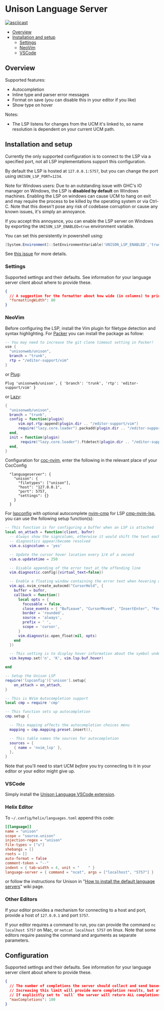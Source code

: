 # Unison Language Server

[![asciicast](https://asciinema.org/a/Kwa7NscffA3R8KCHxq1OavRm0.svg)](https://asciinema.org/a/Kwa7NscffA3R8KCHxq1OavRm0)

* [Overview](#overview)
* [Installation and setup](#installation-and-setup)
  * [Settings](#settings)
  * [NeoVim](#neovim)
  * [VSCode](#vscode)

## Overview

Supported features:

* Autocompletion
* Inline type and parser error messages
* Format on save (you can disable this in your editor if you like)
* Show type on hover

Notes:

* The LSP listens for changes from the UCM it's linked to, so name resolution is dependent on your current UCM path.

## Installation and setup

Currently the only supported configuration is to connect to the LSP via a specified port, not all LSP implementations support this configuration.

By default the LSP is hosted at `127.0.0.1:5757`, but you can change the port using `UNISON_LSP_PORT=1234`.

Note for Windows users: Due to an outstanding issue with GHC's IO manager on Windows, the LSP is **disabled by default** on Windows machines.
Enabling the LSP on windows can cause UCM to hang on exit and may require the process to be killed by the operating system or via Ctrl-C.
Note that this doesn't pose any risk of codebase corruption or cause any known issues, it's simply an annoyance.

If you accept this annoyance, you can enable the LSP server on Windows by exporting the `UNISON_LSP_ENABLED=true` environment variable. 

You can set this persistently in powershell using:

```powershell
[System.Environment]::SetEnvironmentVariable('UNISON_LSP_ENABLED','true')
```

See [this issue](https://github.com/unisonweb/unison/issues/3487) for more details.

### Settings

Supported settings and their defaults. See information for your language server client about where to provide these.

```json
{
  // A suggestion for the formatter about how wide (in columns) to print definitions.
  "formattingWidth": 80
}
```

### NeoVim

Before configuring the LSP, install the Vim plugin for filetype detection and syntax highlighting.
For [Packer](https://github.com/wbthomason/packer.nvim) you can install the package as follow:

```lua
-- You may need to increase the git clone timeout setting in Packer!
use {
  "unisonweb/unison",
  branch = "trunk",
  rtp = "/editor-support/vim"
}
```

or [Plug](https://github.com/junegunn/vim-plug):

```vim
Plug 'unisonweb/unison', { 'branch': 'trunk', 'rtp': 'editor-support/vim' }
```

or [Lazy](https://github.com/folke/lazy.nvim/):

```lua
{
  "unisonweb/unison",
  branch = "trunk",
  config = function(plugin)
      vim.opt.rtp:append(plugin.dir .. "/editor-support/vim")
      require("lazy.core.loader").packadd(plugin.dir .. "/editor-support/vim")
  end,
  init = function(plugin)
       require("lazy.core.loader").ftdetect(plugin.dir .. "/editor-support/vim")
  end,
}
```

Configuration for [coc-nvim](https://github.com/neoclide/coc.nvim), enter the following in the relevant place of your CocConfig

```
  "languageserver": {
    "unison": {
      "filetypes": ["unison"],
      "host": "127.0.0.1",
      "port": 5757,
      "settings": {}
    }
  }
```

For [lspconfig](https://github.com/neovim/nvim-lspconfig) with optional autocomplete [nvim-cmp](https://github.com/hrsh7th/nvim-cmp) for LSP
[cmp-nvim-lsp](https://github.com/hrsh7th/cmp-nvim-lsp), you can use the following setup function(s):

```lua
-- This function is for configuring a buffer when an LSP is attached
local on_attach = function(client, bufnr)
  -- Always show the signcolumn, otherwise it would shift the text each time
  -- diagnostics appear/become resolved
  vim.o.signcolumn = 'yes'

  -- Update the cursor hover location every 1/4 of a second
  vim.o.updatetime = 250

  -- Disable appending of the error text at the offending line
  vim.diagnostic.config({virtual_text=false})

  -- Enable a floating window containing the error text when hovering over an error
  vim.api.nvim_create_autocmd("CursorHold", {
    buffer = bufnr,
    callback = function()
      local opts = {
        focusable = false,
        close_events = { "BufLeave", "CursorMoved", "InsertEnter", "FocusLost" },
        border = 'rounded',
        source = 'always',
        prefix = ' ',
        scope = 'cursor',
      }
      vim.diagnostic.open_float(nil, opts)
    end
  })

  -- This setting is to display hover information about the symbol under the cursor
  vim.keymap.set('n', 'K', vim.lsp.buf.hover)

end

-- Setup the Unison LSP
require('lspconfig')['unison'].setup{
    on_attach = on_attach,
}
```

```lua
-- This is NVim Autocompletion support
local cmp = require 'cmp'

-- This function sets up autocompletion
cmp.setup {

  -- This mapping affects the autocompletion choices menu
  mapping = cmp.mapping.preset.insert(),

  -- This table names the sources for autocompletion
  sources = {
    { name = 'nvim_lsp' },
  },
}

```

Note that you'll need to start UCM _before_ you try connecting to it in your editor or your editor might give up.

### VSCode

Simply install the [Unison Language VSCode extension](https://marketplace.visualstudio.com/items?itemName=unison-lang.unison).

### Helix Editor

To `~/.config/helix/languages.toml` append this code:

```toml
[[language]]
name = "unison"
scope = "source.unison"
injection-regex = "unison"
file-types = ["u"]
shebangs = []
roots = []
auto-format = false
comment-token = "--"
indent = { tab-width = 4, unit = "    " }
language-server = { command = "ncat", args = ["localhost", "5757"] }
```

or follow the instructions for Unison in "[How to install the default language servers](https://github.com/helix-editor/helix/wiki/How-to-install-the-default-language-servers#unison)" wiki page.


### Other Editors

If your editor provides a mechanism for connecting to a host and port, provide a host of `127.0.0.1` and port `5757`.

If your editor requires a command to run, you can provide the command `nc localhost 5757` on Mac, or `netcat localhost 5757` on linux.
Note that some editors require passing the command and arguments as separate parameters.

## Configuration

Supported settings and their defaults. See information for your language server client about where to provide these.

```json
{
  // The number of completions the server should collect and send based on a single query.
  // Increasing this limit will provide more completion results, but at the cost of being slower to respond.
  // If explicitly set to `null` the server will return ALL completions available.
  "maxCompletions": 100
}
```

